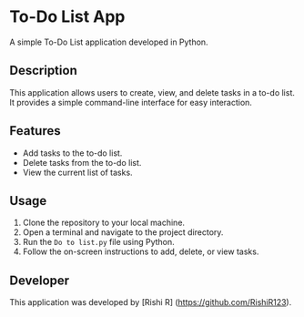 # To-Do List App

A simple To-Do List application developed in Python.

## Description

This application allows users to create, view, and delete tasks in a to-do list. It provides a simple command-line interface for easy interaction.

## Features

- Add tasks to the to-do list.
- Delete tasks from the to-do list.
- View the current list of tasks.

## Usage

1. Clone the repository to your local machine.
2. Open a terminal and navigate to the project directory.
3. Run the `Do to list.py` file using Python.
4. Follow the on-screen instructions to add, delete, or view tasks.

## Developer

This application was developed by [Rishi R] (https://github.com/RishiR123).


